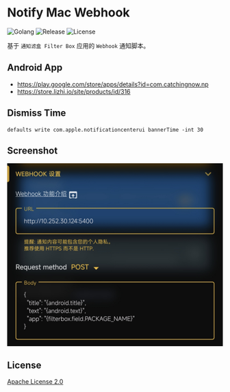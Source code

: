 # Notify Mac Webhook

![Golang](https://img.shields.io/github/actions/workflow/status/starudream/notify-mac-webhook/golang.yml?label=golang&style=for-the-badge)
![Release](https://img.shields.io/github/v/release/starudream/notify-mac-webhook?include_prereleases&sort=semver&style=for-the-badge)
![License](https://img.shields.io/github/license/starudream/notify-mac-webhook?style=for-the-badge)

基于 `通知滤盒 Filter Box` 应用的 `Webhook` 通知脚本。

## Android App

- https://play.google.com/store/apps/details?id=com.catchingnow.np
- https://store.lizhi.io/site/products/id/316

## Dismiss Time

```shell
defaults write com.apple.notificationcenterui bannerTime -int 30
```

## Screenshot

![screenshot](./docs/app.jpg)

## License

[Apache License 2.0](./LICENSE)
